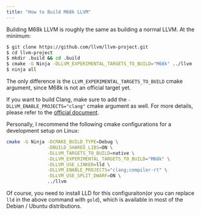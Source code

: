 ```yaml
---
title: "How to Build M68k LLVM"
---
```

Building M68k LLVM is roughly the same as building a normal LLVM. At the minimum:
```bash
$ git clone https://github.com/llvm/llvm-project.git
$ cd llvm-project
$ mkdir .build && cd .build
$ cmake -G Ninja -DLLVM_EXPERIMENTAL_TARGETS_TO_BUILD="M68k" ../llvm
$ ninja all
```
The only difference is the `LLVM_EXPERIMENTAL_TARGETS_TO_BUILD` cmake argument, since M68k is not an official target yet.

If you want to build Clang, make sure to add the `-DLLVM_ENABLE_PROJECTS="clang"` cmake argument as well. For more details, please refer to the [official document](https://llvm.org/docs/CMake.html).

Personally, I recommend the following cmake configurations for a development setup on Linux:
```bash
cmake -G Ninja -DCMAKE_BUILD_TYPE=Debug \
               -DBUILD_SHARED_LIBS=ON \
               -DLLVM_TARGETS_TO_BUILD=native \
               -DLLVM_EXPERIMENTAL_TARGETS_TO_BUILD="M68k" \
               -DLLVM_USE_LINKER=lld \
               -DLLVM_ENABLE_PROJECTS="clang;compiler-rt" \
               -DLLVM_USE_SPLIT_DWARF=ON \
               ../llvm
```
Of course, you need to install LLD for this configuraiton(or you can replace `lld` in the above command with `gold`), which is available in most of the Debian / Ubuntu distributions.